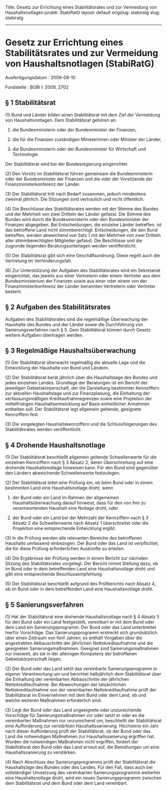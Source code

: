 Title: Gesetz zur Errichtung eines Stabilitätsrates und zur Vermeidung von Haushaltsnotlagen
jurabk: StabiRatG
layout: default
origslug: stabiratg
slug: stabiratg

---

# Gesetz zur Errichtung eines Stabilitätsrates und zur Vermeidung von Haushaltsnotlagen (StabiRatG)

Ausfertigungsdatum
:   2009-08-10

Fundstelle
:   BGBl I: 2009, 2702


## § 1 Stabilitätsrat

(1) Bund und Länder bilden einen Stabilitätsrat mit dem Ziel der
Vermeidung von Haushaltsnotlagen. Dem Stabilitätsrat gehören an:

1.  die Bundesministerin oder der Bundesminister der Finanzen,


2.  die für die Finanzen zuständigen Ministerinnen oder Minister der
    Länder,


3.  die Bundesministerin oder der Bundesminister für Wirtschaft und
    Technologie.



Der Stabilitätsrat wird bei der Bundesregierung eingerichtet.

(2) Den Vorsitz im Stabilitätsrat führen gemeinsam die
Bundesministerin oder der Bundesminister der Finanzen und die oder der
Vorsitzende der Finanzministerkonferenz der Länder.

(3) Der Stabilitätsrat tritt nach Bedarf zusammen, jedoch mindestens
zweimal jährlich. Die Sitzungen sind vertraulich und nicht öffentlich.

(4) Die Beschlüsse des Stabilitätsrates werden mit der Stimme des
Bundes und der Mehrheit von zwei Dritteln der Länder gefasst. Die
Stimme des Bundes wird durch die Bundesministerin oder den
Bundesminister der Finanzen abgegeben. Bei Entscheidungen, die
einzelne Länder betreffen, ist das betroffene Land nicht
stimmberechtigt. Entscheidungen, die den Bund betreffen, werden
abweichend von Satz 1 mit der Mehrheit von zwei Dritteln aller
stimmberechtigten Mitglieder gefasst. Die Beschlüsse und die zugrunde
liegenden Beratungsunterlagen werden veröffentlicht.

(5) Der Stabilitätsrat gibt sich eine Geschäftsordnung. Diese regelt
auch die Vertretung im Verhinderungsfall.

(6) Zur Unterstützung der Aufgaben des Stabilitätsrates wird ein
Sekretariat eingerichtet, das jeweils aus einer Vertreterin oder einem
Vertreter aus dem Bundesministerium der Finanzen sowie aus einer oder
einem von der Finanzministerkonferenz der Länder benannten Vertreterin
oder Vertreter besteht.


## § 2 Aufgaben des Stabilitätsrates

Aufgaben des Stabilitätsrates sind die regelmäßige Überwachung der
Haushalte des Bundes und der Länder sowie die Durchführung von
Sanierungsverfahren nach § 5. Dem Stabilitätsrat können durch Gesetz
weitere Aufgaben übertragen werden.


## § 3 Regelmäßige Haushaltsüberwachung

(1) Der Stabilitätsrat überwacht regelmäßig die aktuelle Lage und die
Entwicklung der Haushalte von Bund und Ländern.

(2) Der Stabilitätsrat berät jährlich über die Haushaltslage des
Bundes und jedes einzelnen Landes. Grundlage der Beratungen ist ein
Bericht der jeweiligen Gebietskörperschaft, der die Darstellung
bestimmter Kennziffern zur aktuellen Haushaltslage und zur
Finanzplanung, die Einhaltung der verfassungsmäßigen
Kreditaufnahmegrenzen sowie eine Projektion der mittelfristigen
Haushaltsentwicklung auf Basis einheitlicher Annahmen enthalten soll.
Der Stabilitätsrat legt allgemein geltende, geeignete Kennziffern
fest.

(3) Die vorgelegten Haushaltskennziffern und die Schlussfolgerungen
des Stabilitätsrates werden veröffentlicht.


## § 4 Drohende Haushaltsnotlage

(1) Der Stabilitätsrat beschließt allgemein geltende Schwellenwerte
für die einzelnen Kennziffern nach § 3 Absatz 2, deren Überschreitung
auf eine drohende Haushaltsnotlage hinweisen kann. Für den Bund sind
gegenüber den Ländern abweichende Schwellenwerte festzulegen.

(2) Der Stabilitätsrat leitet eine Prüfung ein, ob beim Bund oder in
einem bestimmten Land eine Haushaltsnotlage droht, wenn

1.  der Bund oder ein Land im Rahmen der allgemeinen Haushaltsüberwachung
    darauf hinweist, dass für den von ihm zu verantwortenden Haushalt eine
    Notlage droht, oder


2.  der Bund oder ein Land bei der Mehrzahl der Kennziffern nach § 3
    Absatz 2 die Schwellenwerte nach Absatz 1 überschreitet oder die
    Projektion eine entsprechende Entwicklung ergibt.




(3) In die Prüfung werden alle relevanten Bereiche des betroffenen
Haushalts umfassend einbezogen. Der Bund oder das Land ist
verpflichtet, die für diese Prüfung erforderlichen Auskünfte zu
erteilen.

(4) Die Ergebnisse der Prüfung werden in einem Bericht zur nächsten
Sitzung des Stabilitätsrates vorgelegt. Der Bericht nimmt Stellung
dazu, ob im Bund oder in dem betreffenden Land eine Haushaltsnotlage
droht und gibt eine entsprechende Beschlussempfehlung.

(5) Der Stabilitätsrat beschließt aufgrund des Prüfberichts nach
Absatz 4, ob im Bund oder in dem betreffenden Land eine
Haushaltsnotlage droht.


## § 5 Sanierungsverfahren

(1) Hat der Stabilitätsrat eine drohende Haushaltsnotlage nach § 4
Absatz 5 für den Bund oder ein Land festgestellt, vereinbart er mit
dem Bund oder dem Land ein Sanierungsprogramm. Der Bund oder das Land
unterbreitet hierfür Vorschläge. Das Sanierungsprogramm erstreckt sich
grundsätzlich über einen Zeitraum von fünf Jahren; es enthält Vorgaben
über die angestrebten Abbauschritte der jährlichen Nettokreditaufnahme
und die geeigneten Sanierungsmaßnahmen. Geeignet sind
Sanierungsmaßnahmen nur insoweit, als sie in der alleinigen Kompetenz
der betroffenen Gebietskörperschaft liegen.

(2) Der Bund oder das Land setzt das vereinbarte Sanierungsprogramm in
eigener Verantwortung um und berichtet halbjährlich dem Stabilitätsrat
über die Einhaltung der vereinbarten Abbauschritte der jährlichen
Nettokreditaufnahme. Bei Abweichungen der tatsächlichen
Nettokreditaufnahme von der vereinbarten Nettokreditaufnahme prüft der
Stabilitätsrat im Einvernehmen mit dem Bund oder dem Land, ob und
welche weiteren Maßnahmen erforderlich sind.

(3) Legt der Bund oder das Land ungeeignete oder unzureichende
Vorschläge für Sanierungsmaßnahmen vor oder setzt er oder es die
vereinbarten Maßnahmen nur unzureichend um, beschließt der
Stabilitätsrat eine Aufforderung zur verstärkten Haushaltssanierung.
Höchstens ein Jahr nach dieser Aufforderung prüft der Stabilitätsrat,
ob der Bund oder das Land die notwendigen Maßnahmen zur
Haushaltssanierung ergriffen hat. Wurden die notwendigen Maßnahmen
nicht ergriffen, fordert der Stabilitätsrat den Bund oder das Land
erneut auf, die Bemühungen um eine Haushaltssanierung zu verstärken.

(4) Nach Abschluss des Sanierungsprogramms prüft der Stabilitätsrat
die Haushaltslage des Bundes oder des Landes. Für den Fall, dass auch
bei vollständiger Umsetzung des vereinbarten Sanierungsprogramms
weiterhin eine Haushaltsnotlage droht, wird ein neues
Sanierungsprogramm zwischen dem Stabilitätsrat und dem Bund oder dem
Land vereinbart.

